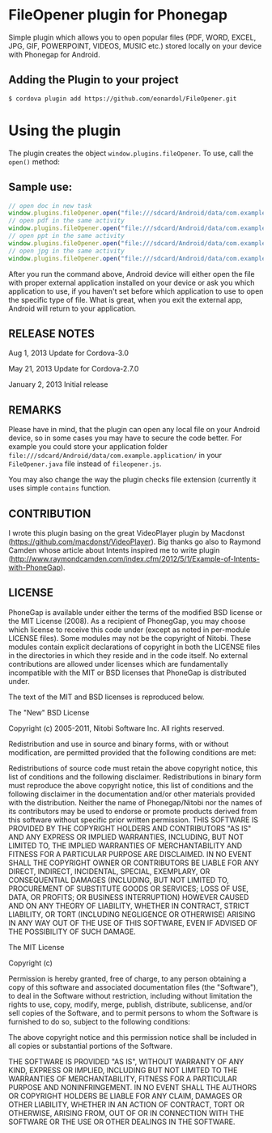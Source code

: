 FileOpener plugin for Phonegap
=============

Simple plugin which allows you to open popular files (PDF, WORD, EXCEL, JPG, GIF, POWERPOINT, VIDEOS, MUSIC etc.) stored locally on your device with Phonegap for Android.

Adding the Plugin to your project
-----------
    $ cordova plugin add https://github.com/eonardol/FileOpener.git

Using the plugin
===========
The plugin creates the object  ``````window.plugins.fileOpener``````. To use, call the  ``````open()`````` method:

Sample use:
----------
```````javascript
// open doc in new task
window.plugins.fileOpener.open("file:///sdcard/Android/data/com.example.application/document.doc", true);
// open pdf in the same activity
window.plugins.fileOpener.open("file:///sdcard/Android/data/com.example.application/manual.pdf", false);
// open ppt in the same activity
window.plugins.fileOpener.open("file:///sdcard/Android/data/com.example.application/presentation.ppt", false);
// open jpg in the same activity
window.plugins.fileOpener.open("file:///sdcard/Android/data/com.example.application/image.jpg", false);
```````

After you run the command above, Android device will either open the file with proper external application installed on your device or ask you which application to use, if you haven't set before which application to use to open the specific type of file. What is great, when you exit the external app, Android will return to your application.


RELEASE NOTES
-------------
Aug 1, 2013
Update for Cordova-3.0

May 21, 2013
Update for Cordova-2.7.0

January 2, 2013
Initial release

REMARKS
------------
Please have in mind, that the plugin can open any local file on your Android device, so in some cases you may have to secure the code better. For example you could store your application folder ``````file:///sdcard/Android/data/com.example.application/`````` in your ``````FileOpener.java`````` file instead of ``````fileopener.js``````.

You may also change the way the plugin checks file extension (currently it uses simple ``````contains`````` function.

CONTRIBUTION
-------------
I wrote this plugin basing on the great VideoPlayer plugin by Macdonst (https://github.com/macdonst/VideoPlayer).
Big thanks go also to Raymond Camden whose article about Intents inspired me to write plugin (http://www.raymondcamden.com/index.cfm/2012/5/1/Example-of-Intents-with-PhoneGap).


LICENSE
-------------
PhoneGap is available under either the terms of the modified BSD license or the MIT License (2008). As a recipient of PhonegGap, you may choose which license to receive this code under (except as noted in per-module LICENSE files). Some modules may not be the copyright of Nitobi. These modules contain explicit declarations of copyright in both the LICENSE files in the directories in which they reside and in the code itself. No external contributions are allowed under licenses which are fundamentally incompatible with the MIT or BSD licenses that PhoneGap is distributed under.

The text of the MIT and BSD licenses is reproduced below.

The "New" BSD License

Copyright (c) 2005-2011, Nitobi Software Inc. All rights reserved.

Redistribution and use in source and binary forms, with or without modification, are permitted provided that the following conditions are met:

Redistributions of source code must retain the above copyright notice, this list of conditions and the following disclaimer.
Redistributions in binary form must reproduce the above copyright notice, this list of conditions and the following disclaimer in the documentation and/or other materials provided with the distribution.
Neither the name of Phonegap/Nitobi nor the names of its contributors may be used to endorse or promote products derived from this software without specific prior written permission.
THIS SOFTWARE IS PROVIDED BY THE COPYRIGHT HOLDERS AND CONTRIBUTORS "AS IS" AND ANY EXPRESS OR IMPLIED WARRANTIES, INCLUDING, BUT NOT LIMITED TO, THE IMPLIED WARRANTIES OF MERCHANTABILITY AND FITNESS FOR A PARTICULAR PURPOSE ARE DISCLAIMED. IN NO EVENT SHALL THE COPYRIGHT OWNER OR CONTRIBUTORS BE LIABLE FOR ANY DIRECT, INDIRECT, INCIDENTAL, SPECIAL, EXEMPLARY, OR CONSEQUENTIAL DAMAGES (INCLUDING, BUT NOT LIMITED TO, PROCUREMENT OF SUBSTITUTE GOODS OR SERVICES; LOSS OF USE, DATA, OR PROFITS; OR BUSINESS INTERRUPTION) HOWEVER CAUSED AND ON ANY THEORY OF LIABILITY, WHETHER IN CONTRACT, STRICT LIABILITY, OR TORT (INCLUDING NEGLIGENCE OR OTHERWISE) ARISING IN ANY WAY OUT OF THE USE OF THIS SOFTWARE, EVEN IF ADVISED OF THE POSSIBILITY OF SUCH DAMAGE.

The MIT License

Copyright (c)

Permission is hereby granted, free of charge, to any person obtaining a copy of this software and associated documentation files (the "Software"), to deal in the Software without restriction, including without limitation the rights to use, copy, modify, merge, publish, distribute, sublicense, and/or sell copies of the Software, and to permit persons to whom the Software is furnished to do so, subject to the following conditions:

The above copyright notice and this permission notice shall be included in all copies or substantial portions of the Software.

THE SOFTWARE IS PROVIDED "AS IS", WITHOUT WARRANTY OF ANY KIND, EXPRESS OR IMPLIED, INCLUDING BUT NOT LIMITED TO THE WARRANTIES OF MERCHANTABILITY, FITNESS FOR A PARTICULAR PURPOSE AND NONINFRINGEMENT. IN NO EVENT SHALL THE AUTHORS OR COPYRIGHT HOLDERS BE LIABLE FOR ANY CLAIM, DAMAGES OR OTHER LIABILITY, WHETHER IN AN ACTION OF CONTRACT, TORT OR OTHERWISE, ARISING FROM, OUT OF OR IN CONNECTION WITH THE SOFTWARE OR THE USE OR OTHER DEALINGS IN THE SOFTWARE.
